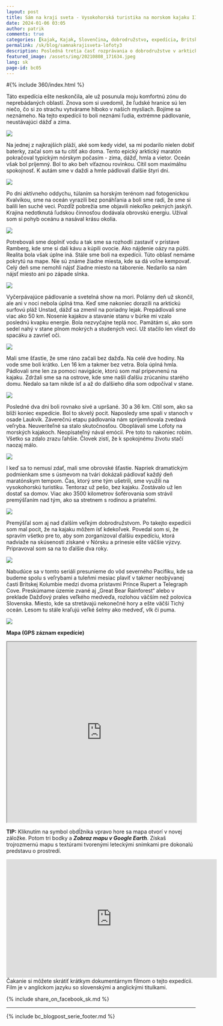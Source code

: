 ```yaml
---
layout: post
title: Sám na kraji sveta - Vysokohorská turistika na morskom kajaku III
date: 2024-01-06 03:05
author: patrik
comments: true
categories: [kajak, Kajak, Slovenčina, dobrodružstvo, expedícia, Britská Kolumbia, Kanada, medveď, tuleň, veľryba, outdoor]
permalink: /sk/blog/samnakrajisveta-lofoty3
description: Posledná tretia časť rozprávania o dobrodružstve v arktickej časti Atlantického oceánu. Pozrite, ako som maratónskym štýlom na morskom kajaku oboplával nórske súostrovie Lofoty. Spoznávanie krásnej a nedotknutej prírody. Pádlovanie po západe slnka. Nasledujúce štyri dni sme prešli v daždi a hmle, aby sme nezabudli, že sme za polárnym kruhom.  
featured_image: /assets/img/20210808_171634.jpeg
lang: sk
page-id: bc05
---
```

#{% include 360/index.html %}

Táto expedícia ešte neskončila, ale už posunula moju komfortnú zónu do neprebádaných oblastí. Znova som si uvedomil, že ľudské hranice sú len niečo, čo si zo strachu vytvárame hlboko v našich mysliach. Bojíme sa neznámeho. Na tejto expedícii to boli neznámi ľudia, extrémne pádlovanie, neustávajúci dážď a zima.

![](/assets/img/20210815_095535.jpeg)

Na jednej z najkrajších pláží, aké som kedy videl, sa mi podarilo nielen dobiť baterky, začal som sa tu cítiť ako doma. Tento epický arktický maratón pokračoval typickým nórskym počasím - zima, dážď, hmla a vietor. Oceán však bol príjemný. Bol to ako beh víťaznou rovinkou. Cítil som maximálnu spokojnosť. K autám sme v daždi a hmle pádlovali ďalšie štyri dni.

![](/assets/img/cormorants_lofoten.jpg)

Po dni aktívneho oddychu, túlaním sa horským terénom nad fotogenickou Kvalvikou, sme na oceán vyrazili bez ponáhľania a boli sme radi, že sme si balili len suché veci. Pozdĺž pobrežia sme objavili niekoľko pekných jaskýň. Krajina nedotknutá ľudskou činnosťou dodávala obrovskú energiu. Užíval som si pohyb oceánu a nasával krásu okolia.

![](/assets/img/OI000115.jpeg)

Potrebovali sme doplniť vodu a tak sme sa rozhodli zastaviť v prístave Ramberg, kde sme si dali kávu a kúpili ovocie. Ako nájdenie oázy na púšti. Realita bola však úplne iná. Stále sme boli na expedícii. Túto oblasť nemáme pokrytú na mape. Nie sú známe žiadne miesta, kde sa dá voľne kempovať. Celý deň sme nemohli nájsť žiadne miesto na táborenie. Nedarilo sa nám nájsť miesto ani po západe slnka.

![](/assets/img/OI000161.jpeg)

Vyčerpávajúce pádlovanie a svetelná show na mori. Polárny deň už skončil, ale ani v noci nebola úplná tma. Keď sme nakoniec dorazili na arktickú surfovú pláž Unstad, dážď sa zmenil na poriadny lejak. Prepádlovali sme viac ako 50 km. Nosenie kajakov a stavanie stanu v búrke mi vzalo poslednú kvapku energie. Bola nezvyčajne teplá noc. Pamätám si, ako som sedel nahý v stane plnom mokrých a studených vecí. Už stačilo len vliezť do spacáku a zavrieť oči.

![](/assets/img/sea_birds.jpg)

Mali sme šťastie, že sme ráno začali bez dažďa. Na celé dve hodiny. Na vode sme boli krátko. Len 16 km a takmer bez vetra. Bola úplná hmla. Pádlovali sme len za pomoci navigácie, ktorú som mal pripevnenú na kajaku. Zdržali sme sa na ostrove, kde sme našli ďalšiu zrúcaninu starého domu. Nedalo sa tam nikde ísť a až do ďalšieho dňa som odpočíval v stane.

![](/assets/img/OI000136.jpeg)

Posledné dva dni boli rovnako sivé a upršané. 30 a 36 km. Cítil som, ako sa blíži koniec expedície. Bol to skvelý pocit. Naposledy sme spali v stanoch v osade Laukvik. Záverečnú etapu pádlovania nám spríjemňovala zvedavá veľryba. Neuveriteľné sa stalo skutočnosťou. Oboplávali sme Lofoty na morských kajakoch. Neopísateľný nával emócií. Pre toto to nakoniec robím. Všetko sa zdalo zrazu ľahšie. Človek zistí, že k spokojnému životu stačí naozaj málo.

![](/assets/img/20210814_123241.jpeg)

I keď sa to nemusí zdať, mali sme obrovské šťastie. Napriek dramatickým podmienkam sme s úsmevom na tvári dokázali pádlovať každý deň maratónskym tempom. Čas, ktorý sme tým ušetrili, sme využili na vysokohorskú turistiku. Tentoraz už pešo, bez kajaku. Zostávalo už len dostať sa domov. Viac ako 3500 kilometrov šoférovania som strávil premýšľaním nad tým, ako sa stretnem s rodinou a priateľmi.

![](/assets/img/map-lof-6.jpg)

Premýšľal som aj nad ďalším veľkým dobrodružstvom. Po takejto expedícii som mal pocit, že na kajaku môžem ísť kdekoľvek. Povedal som si, že spravím všetko pre to, aby som zorganizoval ďalšiu expedíciu, ktorá nadviaže na skúsenosti získané v Nórsku a prinesie ešte väčšie výzvy. Pripravoval som sa na to ďalšie dva roky.

![](/assets/img/lofoten-map.jpg)

Nabudúce sa v tomto seriáli presunieme do vôd severného Pacifiku, kde sa budeme spolu s veľrybami a tuleňmi mesiac plaviť v takmer neobývanej časti Britskej Kolumbie medzi dvoma prístavmi Prince Rupert a Telegraph Cove. Preskúmame územie zvané aj „Great Bear Rainforest“ alebo v preklade Dažďový prales veľkého medveďa, rozlohou väčším než polovica Slovenska. Miesto, kde sa stretávajú nekonečné hory a ešte väčší Tichý oceán. Lesom tu stále kraľujú veľké šelmy ako medveď, vlk či puma.

![](/assets/img/cestaznorska.jpg)

**Mapa (GPS záznam expedície)**  
<iframe src="https://www.google.com/maps/d/embed?mid=1uvY8m_irvSvAgxb1ynELVqx_Ua9ZCkY&ehbc=2E312F" width="100%" height="480"></iframe>

**TIP:** Kliknutím na symbol obdĺžnika vpravo hore sa mapa otvorí v novej záložke. Potom tri bodky a ***Zobraz mapu v Google Earth***. Získaš trojrozmernú mapu s textúrami tvorenými leteckými snímkami pre dokonalú predstavu o prostredí.   

<iframe width="560" height="315" src="https://www.youtube.com/embed/BV9OnfBjgkk" title="The Lofoten Islands Circumnavigation" frameborder="0" allow="accelerometer; autoplay; clipboard-write; encrypted-media; gyroscope; picture-in-picture" allowfullscreen></iframe>
Čakanie si môžete skrátiť krátkym dokumentárnym filmom o tejto expedícii. Film je v anglickom jazyku so slovenskými a anglickými titulkami.

{% include share_on_facebook_sk.md %}

---

{% include bc_blogpost_serie_footer.md %}